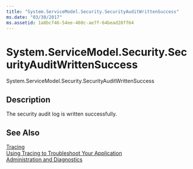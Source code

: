 ```yaml
---
title: "System.ServiceModel.Security.SecurityAuditWrittenSuccess"
ms.date: "03/30/2017"
ms.assetid: 1a8bcf46-54ee-460c-ae7f-64bead28ff64
---
```

# System.ServiceModel.Security.SecurityAuditWrittenSuccess
System.ServiceModel.Security.SecurityAuditWrittenSuccess  
  
## Description  
 The security audit log is written successfully.  
  
## See Also  
 [Tracing](../../../../../docs/framework/wcf/diagnostics/tracing/index.md)  
 [Using Tracing to Troubleshoot Your Application](../../../../../docs/framework/wcf/diagnostics/tracing/using-tracing-to-troubleshoot-your-application.md)  
 [Administration and Diagnostics](../../../../../docs/framework/wcf/diagnostics/index.md)
